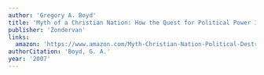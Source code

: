 ```yaml
---
author: 'Gregory A. Boyd'
title: 'Myth of a Christian Nation: How the Quest for Political Power Is Destroying the Church'
publisher: 'Zondervan'
links:
  amazon: 'https://www.amazon.com/Myth-Christian-Nation-Political-Destroying/dp/0310267315'
authorCitation: 'Boyd, G. A.'
year: '2007'
---
```

